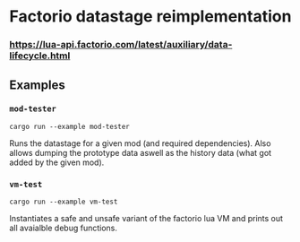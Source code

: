 # Factorio datastage reimplementation

### https://lua-api.factorio.com/latest/auxiliary/data-lifecycle.html

## Examples

### `mod-tester`

`cargo run --example mod-tester`

Runs the datastage for a given mod (and required dependencies).
Also allows dumping the prototype data aswell as the history data (what got added by the given mod).

### `vm-test`

`cargo run --example vm-test`

Instantiates a safe and unsafe variant of the factorio lua VM and prints out all avaialble debug functions.

